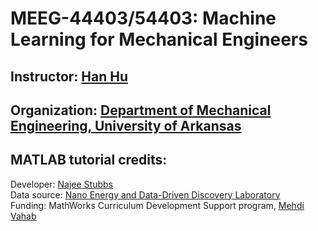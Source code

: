 # MEEG-44403/54403: Machine Learning for Mechanical Engineers
## Instructor: [Han Hu](https://engineering.uark.edu/directory/index/uid/hanhu/name/Han+Hu/)
## Organization: [Department of Mechanical Engineering, University of Arkansas](https://mechanical-engineering.uark.edu/)
## MATLAB tutorial credits:  
Developer: [Najee Stubbs](https://www.linkedin.com/in/najeei/) <br>
Data source: [Nano Energy and Data-Driven Discovery Laboratory](https://ned3.uark.edu/) <br>
Funding: MathWorks Curriculum Development Support program, [Mehdi Vahab](https://www.linkedin.com/in/mehdivahab/)
